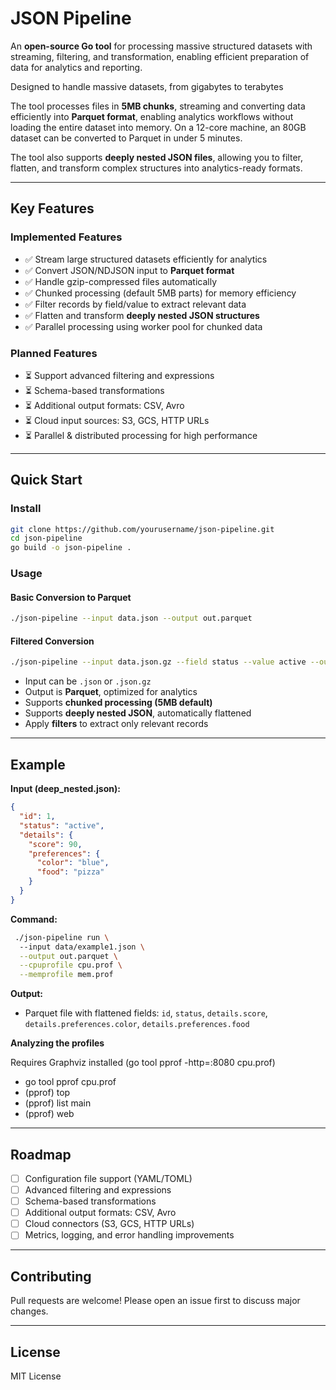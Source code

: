 # JSON Pipeline

An **open-source Go tool** for processing massive structured datasets with streaming, filtering, and transformation, enabling efficient preparation of data for analytics and reporting.

Designed to handle massive datasets, from gigabytes to terabytes

The tool processes files in **5MB chunks**, streaming and converting data efficiently into **Parquet format**, enabling analytics workflows without loading the entire dataset into memory. 
On a 12-core machine, an 80GB dataset can be converted to Parquet in under 5 minutes.

The tool also supports **deeply nested JSON files**, allowing you to filter, flatten, and transform complex structures into analytics-ready formats.

---

## Key Features

### Implemented Features
- ✅ Stream large structured datasets efficiently for analytics
- ✅ Convert JSON/NDJSON input to **Parquet format**
- ✅ Handle gzip-compressed files automatically
- ✅ Chunked processing (default 5MB parts) for memory efficiency
- ✅ Filter records by field/value to extract relevant data
- ✅ Flatten and transform **deeply nested JSON structures**
- ✅ Parallel processing using worker pool for chunked data

### Planned Features
- ⏳ Support advanced filtering and expressions
- ⏳ Schema-based transformations
- ⏳ Additional output formats: CSV, Avro
- ⏳ Cloud input sources: S3, GCS, HTTP URLs
- ⏳ Parallel & distributed processing for high performance

---

## Quick Start

### Install
```bash
git clone https://github.com/yourusername/json-pipeline.git
cd json-pipeline
go build -o json-pipeline .
```

### Usage

#### Basic Conversion to Parquet
```bash
./json-pipeline --input data.json --output out.parquet
```

#### Filtered Conversion
```bash
./json-pipeline --input data.json.gz --field status --value active --output active.parquet
```

- Input can be `.json` or `.json.gz`
- Output is **Parquet**, optimized for analytics
- Supports **chunked processing (5MB default)**
- Supports **deeply nested JSON**, automatically flattened
- Apply **filters** to extract only relevant records

---

## Example

**Input (deep_nested.json):**
```json
{
  "id": 1,
  "status": "active",
  "details": {
    "score": 90,
    "preferences": {
      "color": "blue",
      "food": "pizza"
    }
  }
}
```

**Command:**
```bash
 ./json-pipeline run \                                                   
  --input data/example1.json \
  --output out.parquet \
  --cpuprofile cpu.prof \
  --memprofile mem.prof
```

**Output:**
- Parquet file with flattened fields: `id`, `status`, `details.score`, `details.preferences.color`, `details.preferences.food`


**Analyzing the profiles**

Requires Graphviz installed (go tool pprof -http=:8080 cpu.prof)

- go tool pprof cpu.prof
- (pprof) top
- (pprof) list main
- (pprof) web   
---

## Roadmap
- [ ] Configuration file support (YAML/TOML)
- [ ] Advanced filtering and expressions
- [ ] Schema-based transformations
- [ ] Additional output formats: CSV, Avro
- [ ] Cloud connectors (S3, GCS, HTTP URLs)
- [ ] Metrics, logging, and error handling improvements

---

## Contributing
Pull requests are welcome! Please open an issue first to discuss major changes.

---

## License
MIT License
